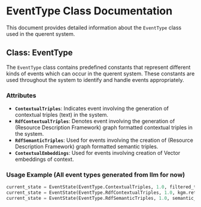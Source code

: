 # EventType Class Documentation

This document provides detailed information about the `EventType` class used in the querent system. 

## Class: EventType

The `EventType` class contains predefined constants that represent different kinds of events which can occur in the querent system. These constants are used throughout the system to identify and handle events appropriately.

### Attributes

- **`ContextualTriples`**: Indicates event involving the generation of contextual triples (text) in the system.
- **`RdfContextualTriples`**: Denotes event involving the generation of (Resource Description Framework) graph formatted contextual triples in the system.
- **`RdfSemanticTriples`**: Used for events involving the creation of (Resource Description Framework) graph formatted semantic triples.
- **`ContextualEmbeddings`**: Used for events involving creation of Vector embeddings of context.

### Usage Example (All event types generated from llm for now)

```python
current_state = EventState(EventType.ContextualTriples, 1.0, filtered_triples)
current_state = EventState(EventType.RdfContextualTriples, 1.0, kgm.retrieve_triples())
current_state = EventState(EventType.RdfSemanticTriples, 1.0, semantic_triples)
